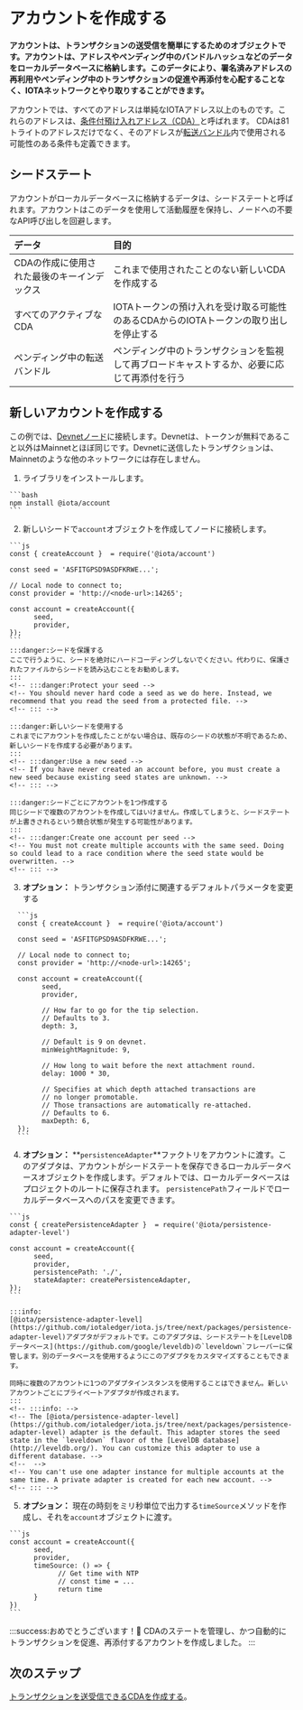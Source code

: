 # アカウントを作成する
<!-- # Create an account -->

**アカウントは、トランザクションの送受信を簡単にするためのオブジェクトです。アカウントは、アドレスやペンディング中のバンドルハッシュなどのデータをローカルデータベースに格納します。このデータにより、署名済みアドレスの再利用やペンディング中のトランザクションの促進や再添付を心配することなく、IOTAネットワークとやり取りすることができます。**
<!-- **An account is an object that makes it easier to send and receive transactions. Accounts store data such as addresses and pending bundle hashes in a local database. This data allows you to interact with an IOTA network without worrying about reusing spent addresses or promoting and reattaching pending transactions.** -->

アカウントでは、すべてのアドレスは単純なIOTAアドレス以上のものです。これらのアドレスは、[条件付預け入れアドレス（CDA）](../how-to-guides/create-and-manage-cda.md)と呼ばれます。 CDAは81トライトのアドレスだけでなく、そのアドレスが[転送バンドル](root://getting-started/0.1/introduction/what-is-a-bundle.md)内で使用される可能性のある条件も定義できます。
<!-- In accounts, all addresses are more than simple IOTA addresses. These addresses are called [conditional deposit addresses (CDAs)](../how-to-guides/create-and-manage-cda.md). A CDA defines not only the 81-tryte address, but also the conditions in which that address may be used in a [transfer bundle](root://getting-started/0.1/introduction/what-is-a-bundle.md). -->

## シードステート
<!-- ## Seed state -->

アカウントがローカルデータベースに格納するデータは、シードステートと呼ばれます。アカウントはこのデータを使用して活動履歴を保持し、ノードへの不要なAPI呼び出しを回避します。
<!-- The data that accounts store in a local database is called the seed state. Accounts use this data to keep a history of activity and to avoid making unnecessary API calls to nodes. -->

|**データ**|**目的**|
|:---------|:-------|
|CDAの作成に使用された最後のキーインデックス|これまで使用されたことのない新しいCDAを作成する|
|すべてのアクティブなCDA|IOTAトークンの預け入れを受け取る可能性のあるCDAからのIOTAトークンの取り出しを停止する|
|ペンディング中の転送バンドル|ペンディング中のトランザクションを監視して再ブロードキャストするか、必要に応じて再添付を行う|

## 新しいアカウントを作成する
<!-- ## Create a new account -->

この例では、[Devnetノード](root://getting-started/0.1/references/iota-networks.md#devnet)に接続します。Devnetは、トークンが無料であること以外はMainnetとほぼ同じです。Devnetに送信したトランザクションは、Mainnetのような他のネットワークには存在しません。
<!-- In this example, we connect to a [Devnet node](root://getting-started/0.1/references/iota-networks.md#devnet). The Devnet is similar to the Mainnet, except the tokens are free. Any transactions that you send to the Devnet do not exist on other networks such as the Mainnet. -->

1. ライブラリをインストールします。
  <!-- 1. Install the library -->

    ```bash
    npm install @iota/account
    ```

2. 新しいシードで`account`オブジェクトを作成してノードに接続します。
  <!-- 2. Create an `account` object with a new seed and connect to a node -->

    ```js
    const { createAccount }  = require('@iota/account')

    const seed = 'ASFITGPSD9ASDFKRWE...';

    // Local node to connect to;
    const provider = 'http://<node-url>:14265';

    const account = createAccount({
          seed,
          provider,
    });
    ```
    :::danger:シードを保護する
    ここで行うように、シードを絶対にハードコーディングしないでください。代わりに、保護されたファイルからシードを読み込むことをお勧めします。
    :::
    <!-- :::danger:Protect your seed -->
    <!-- You should never hard code a seed as we do here. Instead, we recommend that you read the seed from a protected file. -->
    <!-- ::: -->

    :::danger:新しいシードを使用する
    これまでにアカウントを作成したことがない場合は、既存のシードの状態が不明であるため、新しいシードを作成する必要があります。
    :::
    <!-- :::danger:Use a new seed -->
    <!-- If you have never created an account before, you must create a new seed because existing seed states are unknown. -->
    <!-- ::: -->

    :::danger:シードごとにアカウントを1つ作成する
    同じシードで複数のアカウントを作成してはいけません。作成してしまうと、シードステートが上書きされるという競合状態が発生する可能性があります。
    :::
    <!-- :::danger:Create one account per seed -->
    <!-- You must not create multiple accounts with the same seed. Doing so could lead to a race condition where the seed state would be overwritten. -->
    <!-- ::: -->

3. **オプション：** トランザクション添付に関連するデフォルトパラメータを変更する
  <!-- 3. **Optional:** Modify default parameters related to transaction attachment -->

      ```js
      const { createAccount }  = require('@iota/account')

      const seed = 'ASFITGPSD9ASDFKRWE...';

      // Local node to connect to;
      const provider = 'http://<node-url>:14265';

      const account = createAccount({
            seed,
            provider,

            // How far to go for the tip selection.
            // Defaults to 3.
            depth: 3,

            // Default is 9 on devnet.
            minWeightMagnitude: 9,

            // How long to wait before the next attachment round.
            delay: 1000 * 30,

            // Specifies at which depth attached transactions are
            // no longer promotable.
            // Those transactions are automatically re-attached.
            // Defaults to 6.
            maxDepth: 6,
      });
      ```

4. **オプション：** **`persistenceAdapter`**ファクトリをアカウントに渡す。このアダプタは、アカウントがシードステートを保存できるローカルデータベースオブジェクトを作成します。デフォルトでは、ローカルデータベースはプロジェクトのルートに保存されます。 `persistencePath`フィールドでローカルデータベースへのパスを変更できます。
  <!-- 4. **Optional:** Pass a **`persistenceAdapter`** factory to your account. This adapter creates a local database object to which the account can save the seed state. By default, the local database is saved in the root of the project. You can change the path to the local database in the `persistencePath` field. -->

    ```js
    const { createPersistenceAdapter }  = require('@iota/persistence-adapter-level')

    const account = createAccount({
          seed,
          provider,
          persistencePath: './',
          stateAdapter: createPersistenceAdapter,
    });
    ```

    :::info:
    [@iota/persistence-adapter-level](https://github.com/iotaledger/iota.js/tree/next/packages/persistence-adapter-level)アダプタがデフォルトです。このアダプタは、シードステートを[LevelDBデータベース](https://github.com/google/leveldb)の`leveldown`フレーバーに保管します。別のデータベースを使用するようにこのアダプタをカスタマイズすることもできます。

    同時に複数のアカウントに1つのアダプタインスタンスを使用することはできません。新しいアカウントごとにプライベートアダプタが作成されます。
    :::
    <!-- :::info: -->
    <!-- The [@iota/persistence-adapter-level](https://github.com/iotaledger/iota.js/tree/next/packages/persistence-adapter-level) adapter is the default. This adapter stores the seed state in the `leveldown` flavor of the [LevelDB database](http://leveldb.org/). You can customize this adapter to use a different database. -->
    <!--  -->
    <!-- You can't use one adapter instance for multiple accounts at the same time. A private adapter is created for each new account. -->
    <!-- ::: -->

5. **オプション：** 現在の時刻をミリ秒単位で出力する`timeSource`メソッドを作成し、それを`account`オブジェクトに渡す。
  <!-- 4. **Optional** Create a `timeSource` method that outputs the current time in milliseconds, and pass it to your `account` object -->

    ```js
    const account = createAccount({
          seed,
          provider,
          timeSource: () => {
                // Get time with NTP
                // const time = ...
                return time
          }
    })
    ```

:::success:おめでとうございます！:tada:
CDAのステートを管理し、かつ自動的にトランザクションを促進、再添付するアカウントを作成しました。
:::
<!-- :::success:Congratulations! :tada: -->
<!-- You've created an account that will automatically promote and reattach transactions as well as manage the state of your CDAs. -->
<!-- ::: -->

## 次のステップ
<!-- ## Next steps -->

[トランザクションを送受信できるCDAを作成する](../how-to-guides/create-and-manage-cda.md)。
<!-- [Create a CDA so that you can send and receive transactions](../how-to-guides/create-and-manage-cda.md). -->
